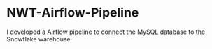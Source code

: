 # NWT-Airflow-Pipeline
I developed a Airflow pipeline to connect the MySQL database to the Snowflake warehouse

